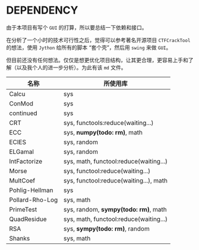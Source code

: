 # DEPENDENCY

由于本项目有写个 `GUI` 的打算，所以要总结一下依赖和接口。

在分析了一个小时的技术可行性之后，觉得可以参考著名开源项目 `CTFCrackTool` 的想法，使用 `Jython` 给所有的脚本 “套个壳”，然后用 `swing` 来做 `GUI`。

但目前还没有任何想法。仅仅是想更优化项目结构，让其更合理，更容易上手和了解（以及我个人的进一步分析）。为此有该 `md` 文件。

|名称|所使用库|
|-|-|
|Calcu|sys|
|ConMod|sys|
|continued|sys|
|CRT|sys, functools:reduce(waiting...)|
|ECC|sys, **numpy(todo: rm)**, math|
|ECIES|sys, random|
|ELGamal|sys, random|
|IntFactorize|sys, math, functool:reduce(waiting...)|
|Morse|sys, functool:reduce(waiting...)|
|MultCoef|sys, functool:reduce(waiting...), math|
|Pohlig-Hellman|sys|
|Pollard-Rho-Log|sys, math|
|PrimeTest|sys, random, **sympy(todo: rm)**, math|
|QuadResidue|sys, math, functool:reduce(waiting...)|
|RSA|sys, **sympy(todo: rm)**, random|
|Shanks|sys, math|
